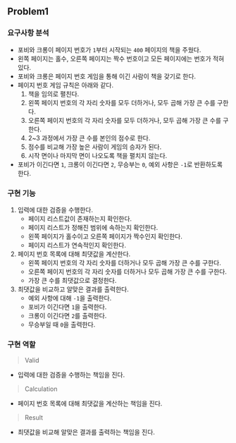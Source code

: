 ## Problem1

### 요구사항 분석

- 포비와 크롱이 페이지 번호가 `1`부터 시작되는 `400` 페이지의 책을 주웠다.
- 왼쪽 페이지는 홀수, 오른쪽 페이지는 짝수 번호이고 모든 페이지에는 번호가 적혀있다.
- 포비와 크롱은 페이지 번호 게임을 통해 이긴 사람이 책을 갖기로 한다.
- 페이지 번호 게임 규칙은 아래와 같다.
    1. 책을 임의로 펼친다.
    2. 왼쪽 페이지 번호의 각 자리 숫자를 모두 더하거나, 모두 곱해 가장 큰 수를 구한다.
    3. 오른쪽 페이지 번호의 각 자리 숫자를 모두 더하거나, 모두 곱해 가장 큰 수를 구한다.
    4. 2~3 과정에서 가장 큰 수를 본인의 점수로 한다.
    5. 점수를 비교해 가장 높은 사람이 게임의 승자가 된다.
    6. 시작 면이나 마지막 면이 나오도록 책을 펼치지 않는다.
- 포비가 이긴다면 `1`, 크롱이 이긴다면 `2`, 무승부는 `0`, 예외 사항은 `-1`로 반환하도록 한다.

### 구현 기능

1. 입력에 대한 검증을 수행한다.
    - 페이지 리스트값이 존재하는지 확인한다.
    - 페이지 리스트가 정해진 범위에 속하는지 확인한다.
    - 왼쪽 페이지가 홀수이고 오른쪽 페이지가 짝수인지 확인한다.
    - 페이지 리스트가 연속적인지 확인한다.
2. 페이지 번호 목록에 대해 최댓값을 계산한다.
    - 왼쪽 페이지 번호의 각 자리 숫자를 더하거나 모두 곱해 가장 큰 수를 구한다.
    - 오른쪽 페이지 번호의 각 자리 숫자를 더하거나 모두 곱해 가장 큰 수를 구한다.
    - 가장 큰 수를 최댓값으로 결정한다.
3. 최댓값을 비교하고 알맞은 결과를 출력한다.
    - 예외 사항에 대해 `-1`을 출력한다.
    - 포비가 이긴다면 `1`을 출력한다.
    - 크롱이 이긴다면 `2`를 출력한다.
    - 무승부일 때 `0`을 출력한다.

### 구현 역할

> Valid

- 입력에 대한 검증을 수행하는 책임을 진다.

> Calculation

- 페이지 번호 목록에 대해 최댓값을 계산하는 책임을 진다.

> Result

- 최댓값을 비교해 알맞은 결과를 출력하는 책임을 진다.